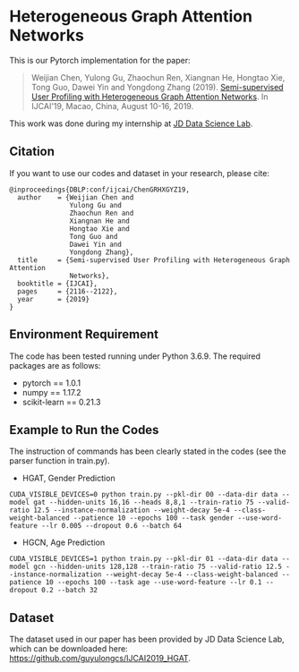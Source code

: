 # Heterogeneous Graph Attention Networks
This is our Pytorch implementation for the paper:

>Weijian Chen, Yulong Gu, Zhaochun Ren, Xiangnan He, Hongtao Xie, Tong Guo, Dawei Yin and Yongdong Zhang (2019). [Semi-supervised User Profiling with Heterogeneous Graph Attention Networks](https://www.ijcai.org/proceedings/2019/0293.pdf). In IJCAI'19, Macao, China, August 10-16, 2019.

This work was done during my internship at [JD Data Science Lab](http://datascience.jd.com/).

## Citation 
If you want to use our codes and dataset in your research, please cite:
```
@inproceedings{DBLP:conf/ijcai/ChenGRHXGYZ19,
  author    = {Weijian Chen and
               Yulong Gu and
               Zhaochun Ren and
               Xiangnan He and
               Hongtao Xie and
               Tong Guo and
               Dawei Yin and
               Yongdong Zhang},
  title     = {Semi-supervised User Profiling with Heterogeneous Graph Attention
               Networks},
  booktitle = {IJCAI},
  pages     = {2116--2122},
  year      = {2019}
}
```
## Environment Requirement
The code has been tested running under Python 3.6.9. The required packages are as follows:
* pytorch == 1.0.1
* numpy == 1.17.2
* scikit-learn == 0.21.3

## Example to Run the Codes
The instruction of commands has been clearly stated in the codes (see the parser function in train.py).
* HGAT, Gender Prediction
```
CUDA_VISIBLE_DEVICES=0 python train.py --pkl-dir 00 --data-dir data --model gat --hidden-units 16,16 --heads 8,8,1 --train-ratio 75 --valid-ratio 12.5 --instance-normalization --weight-decay 5e-4 --class-weight-balanced --patience 10 --epochs 100 --task gender --use-word-feature --lr 0.005 --dropout 0.6 --batch 64
```

* HGCN, Age Prediction
```
CUDA_VISIBLE_DEVICES=1 python train.py --pkl-dir 01 --data-dir data --model gcn --hidden-units 128,128 --train-ratio 75 --valid-ratio 12.5 --instance-normalization --weight-decay 5e-4 --class-weight-balanced --patience 10 --epochs 100 --task age --use-word-feature --lr 0.1 --dropout 0.2 --batch 32
```

## Dataset
The dataset used in our paper has been provided by JD Data Science Lab, which can be downloaded here: https://github.com/guyulongcs/IJCAI2019_HGAT.

